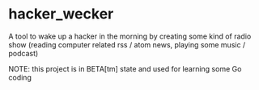 # hacker_wecker
A tool to wake up a hacker in the morning by creating some kind of radio show (reading computer related rss / atom news, playing some music / podcast)

NOTE: this project is in BETA[tm] state and used for learning some Go coding
